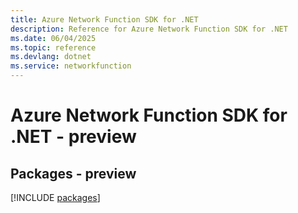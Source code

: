 ```yaml
---
title: Azure Network Function SDK for .NET
description: Reference for Azure Network Function SDK for .NET
ms.date: 06/04/2025
ms.topic: reference
ms.devlang: dotnet
ms.service: networkfunction
---
```

# Azure Network Function SDK for .NET - preview
## Packages - preview
[!INCLUDE [packages](network-function-index.md)]
